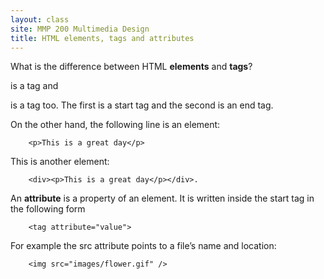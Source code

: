 ```yaml
---
layout: class
site: MMP 200 Multimedia Design
title: HTML elements, tags and attributes
---
```

What is the difference between HTML **elements** and **tags**?
        <p> 
is a tag and 
        </p>
is a tag too. The first is a start tag and the second is an end tag. 

On the other hand, the following line is an element:

        <p>This is a great day</p>

This is another element:

        <div><p>This is a great day</p></div>.

An **attribute** is a property of an element. It is written inside the start tag in the following form

        <tag attribute="value">
        
For example the src attribute points to a file’s name and location:

        <img src="images/flower.gif" />
